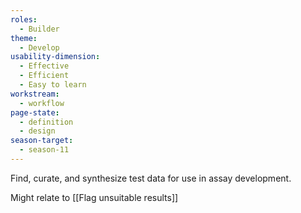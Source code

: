 ```yaml
---
roles: 
  - Builder
theme:
  - Develop
usability-dimension:
  - Effective
  - Efficient
  - Easy to learn
workstream:
  - workflow
page-state:
  - definition
  - design
season-target:
  - season-11
---
```


Find, curate, and synthesize test data for use in assay development.

Might relate to [[Flag unsuitable results]]